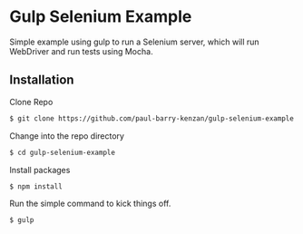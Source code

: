 # Gulp Selenium Example

Simple example using gulp to run a Selenium server, which will run WebDriver and run tests using Mocha.

## Installation
Clone Repo
```bash
$ git clone https://github.com/paul-barry-kenzan/gulp-selenium-example.git
```

Change into the repo directory
```bash
$ cd gulp-selenium-example
```
Install packages
```bash
$ npm install
```

Run the simple command to kick things off.
```bash
$ gulp
```
